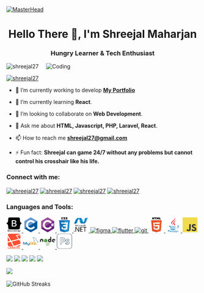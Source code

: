 [![MasterHead](https://mir-s3-cdn-cf.behance.net/project_modules/max_1200/22b22287602523.5dbd29081561d.gif)](https://shreejal27.io)
<h1 align="center">Hello There 👋, I'm Shreejal Maharjan</h1>
<h3 align="center">Hungry Learner & Tech Enthusiast</h3>
<img align="right" alt="Coding" width="400" src="https://media.tenor.com/2uyENRmiUt0AAAAC/coding.gif">

<p align="left"> <img src="https://komarev.com/ghpvc/?username=shreejal27&label=Profile%20views&color=0e75b6&style=flat" alt="shreejal27" /> </p>



<p align="left"> <a href="https://twitter.com/shreejal27" target="blank"><img src="https://img.shields.io/twitter/follow/shreejal27?logo=twitter&style=for-the-badge" alt="shreejal27" /></a> </p>

- 🔭 I’m currently working to develop **<a href="https://maharjanshreejal.com.np" target="_blank">My Portfolio</a>** 

- 🌱 I’m currently learning **React**.

- 👯 I’m looking to collaborate on **Web Development**.

- 💬 Ask me about **HTML, Javascript, PHP, Laravel, React**.

- 📫 How to reach me **shreejal27@gmail.com**

- ⚡ Fun fact:
  **Shreejal can game 24/7 without any problems but cannot control his crosshair like his life.**

<h3 align="left">Connect with me:</h3>
<p align="left">
<a href="https://twitter.com/shreejal27" target="blank"><img align="center" src="https://raw.githubusercontent.com/rahuldkjain/github-profile-readme-generator/master/src/images/icons/Social/twitter.svg" alt="shreejal27" height="30" width="40" /></a>
<a href="https://fb.com/shreejal27" target="blank"><img align="center" src="https://raw.githubusercontent.com/rahuldkjain/github-profile-readme-generator/master/src/images/icons/Social/facebook.svg" alt="shreejal27" height="30" width="40" /></a>
<a href="https://instagram.com/shreejal27" target="blank"><img align="center" src="https://raw.githubusercontent.com/rahuldkjain/github-profile-readme-generator/master/src/images/icons/Social/instagram.svg" alt="shreejal27" height="30" width="40" /></a>
 <a href="https://linkedin.com/in/shreejal27" target="blank"><img align="center" src="https://raw.githubusercontent.com/rahuldkjain/github-profile-readme-generator/master/src/images/icons/Social/linked-in-alt.svg" alt="shreejal27" height="30" width="40" /></a>
</p>


<h3 align="left">Languages and Tools:</h3>
<p align="left"> <a href="https://getbootstrap.com" target="_blank" rel="noreferrer"> <img src="https://raw.githubusercontent.com/devicons/devicon/master/icons/bootstrap/bootstrap-plain-wordmark.svg" alt="bootstrap" width="40" height="40"/> </a> <a href="https://www.cprogramming.com/" target="_blank" rel="noreferrer"> <img src="https://raw.githubusercontent.com/devicons/devicon/master/icons/c/c-original.svg" alt="c" width="40" height="40"/> </a> <a href="https://www.w3schools.com/cs/" target="_blank" rel="noreferrer"> <img src="https://raw.githubusercontent.com/devicons/devicon/master/icons/csharp/csharp-original.svg" alt="csharp" width="40" height="40"/> </a> <a href="https://www.w3schools.com/css/" target="_blank" rel="noreferrer"> <img src="https://raw.githubusercontent.com/devicons/devicon/master/icons/css3/css3-original-wordmark.svg" alt="css3" width="40" height="40"/> </a> <a href="https://dotnet.microsoft.com/" target="_blank" rel="noreferrer"> <img src="https://raw.githubusercontent.com/devicons/devicon/master/icons/dot-net/dot-net-original-wordmark.svg" alt="dotnet" width="40" height="40"/> </a> <a href="https://www.figma.com/" target="_blank" rel="noreferrer"> <img src="https://www.vectorlogo.zone/logos/figma/figma-icon.svg" alt="figma" width="40" height="40"/> </a> <a href="https://flutter.dev" target="_blank" rel="noreferrer"> <img src="https://www.vectorlogo.zone/logos/flutterio/flutterio-icon.svg" alt="flutter" width="40" height="40"/> </a> <a href="https://git-scm.com/" target="_blank" rel="noreferrer"> <img src="https://www.vectorlogo.zone/logos/git-scm/git-scm-icon.svg" alt="git" width="40" height="40"/> </a> <a href="https://www.w3.org/html/" target="_blank" rel="noreferrer"> <img src="https://raw.githubusercontent.com/devicons/devicon/master/icons/html5/html5-original-wordmark.svg" alt="html5" width="40" height="40"/> </a> <a href="https://www.java.com" target="_blank" rel="noreferrer"> <img src="https://raw.githubusercontent.com/devicons/devicon/master/icons/java/java-original.svg" alt="java" width="40" height="40"/> </a> <a href="https://developer.mozilla.org/en-US/docs/Web/JavaScript" target="_blank" rel="noreferrer"> <img src="https://raw.githubusercontent.com/devicons/devicon/master/icons/javascript/javascript-original.svg" alt="javascript" width="40" height="40"/> </a> <a href="https://laravel.com/" target="_blank" rel="noreferrer"> <img src="https://raw.githubusercontent.com/devicons/devicon/master/icons/laravel/laravel-plain-wordmark.svg" alt="laravel" width="40" height="40"/> </a> <a href="https://www.mysql.com/" target="_blank" rel="noreferrer"> <img src="https://raw.githubusercontent.com/devicons/devicon/master/icons/mysql/mysql-original-wordmark.svg" alt="mysql" width="40" height="40"/> </a> <a href="https://nodejs.org" target="_blank" rel="noreferrer"> <img src="https://raw.githubusercontent.com/devicons/devicon/master/icons/nodejs/nodejs-original-wordmark.svg" alt="nodejs" width="40" height="40"/> </a> <a href="https://www.photoshop.com/en" target="_blank" rel="noreferrer"> <img src="https://raw.githubusercontent.com/devicons/devicon/master/icons/photoshop/photoshop-line.svg" alt="photoshop" width="40" height="40"/> </a> </p>

![](http://github-profile-summary-cards.vercel.app/api/cards/profile-details?username=shreejal27&theme=tokyonight)
![](http://github-profile-summary-cards.vercel.app/api/cards/repos-per-language?username=shreejal27&theme=tokyonight)
![](http://github-profile-summary-cards.vercel.app/api/cards/most-commit-language?username=shreejal27&theme=tokyonight)
![](http://github-profile-summary-cards.vercel.app/api/cards/stats?username=shreejal27&theme=tokyonight)
![](http://github-profile-summary-cards.vercel.app/api/cards/productive-time?username=shreejal27&theme=tokyonight&utcOffset=8)

<p align = "left">
<img src="https://wakatime.com/share/@f7bcd467-1ce1-486c-b161-4b648d210835/a769a0d5-ec86-449a-a721-2c3f74b9e2a9.svg" height= "500px">
</p>

<p><img src="https://streak-stats.demolab.com?user=shreejal27&theme=tokyonight" alt="GitHub Streaks" /></p>
